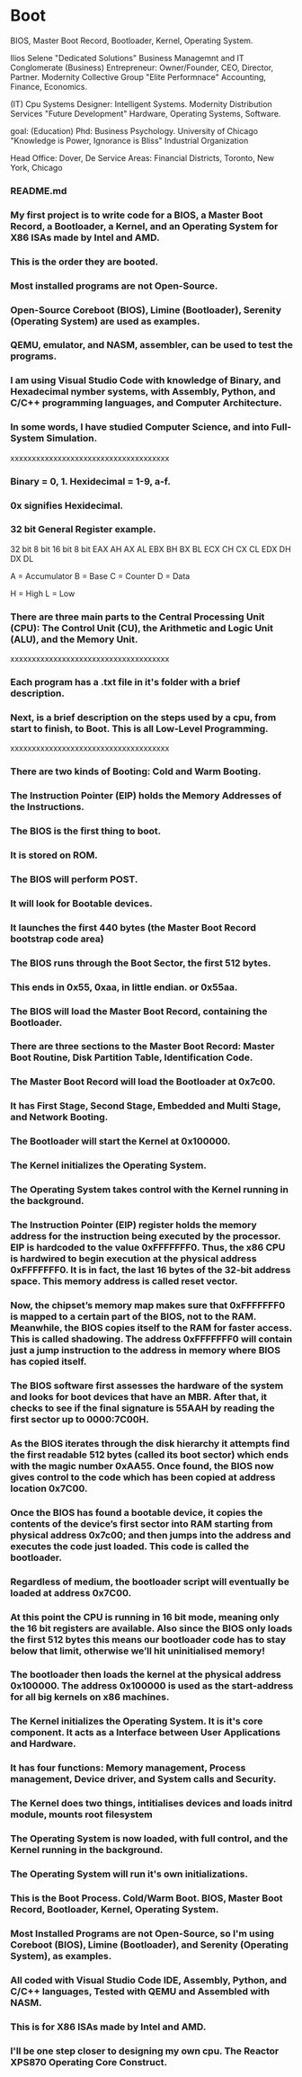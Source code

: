 # Boot
BIOS, Master Boot Record, Bootloader, Kernel, Operating System. 

Ilios Selene "Dedicated Solutions" Business Managemnt and IT Conglomerate 
(Business) Entrepreneur: Owner/Founder, CEO, Director, Partner. Modernity Collective Group 
"Elite Performnace"
Accounting, Finance, Economics. 

(IT) Cpu Systems Designer: Intelligent Systems. 
Modernity Distribution Services
"Future Development"
Hardware, Operating Systems, Software.

goal:
(Education) Phd: Business Psychology.
University of Chicago
"Knowledge is Power, Ignorance is Bliss" 
Industrial Organization 

Head Office: 
Dover, De 
Service Areas: 
Financial Districts, Toronto, New York, Chicago 

### README.md

### My first project is to write code for a BIOS, a Master Boot Record, a Bootloader, a Kernel, and an Operating System for X86 ISAs made by Intel and AMD. 
 
### This is the order they are booted. 

### Most installed programs are not Open-Source. 

### Open-Source Coreboot (BIOS), Limine (Bootloader), Serenity (Operating System) are used as examples. 
 
### QEMU, emulator, and NASM, assembler, can be used to test the programs. 

### I am using Visual Studio Code with knowledge of Binary, and Hexadecimal nymber systems, with Assembly, Python, and C/C++ programming languages, and Computer Architecture. 

### In some words, I have studied Computer Science, and into Full-System Simulation. 



xxxxxxxxxxxxxxxxxxxxxxxxxxxxxxxxxxxxx



### Binary = 0, 1. Hexidecimal = 1-9, a-f. 

### 0x signifies Hexidecimal. 

### 32 bit General Register example. 

32 bit  8 bit  16 bit  8 bit
EAX      AH      AX     AL
EBX      BH      BX     BL
ECX      CH      CX     CL
EDX      DH      DX     DL 

A = Accumulator 
B = Base 
C = Counter 
D = Data 

H = High 
L = Low 

### There are three main parts to the Central Processing Unit (CPU): The Control Unit (CU), the Arithmetic and Logic Unit (ALU), and the Memory Unit. 



xxxxxxxxxxxxxxxxxxxxxxxxxxxxxxxxxxxxx




### Each program has a .txt file in it's folder with a brief description.

### Next, is a brief description on the steps used by a cpu, from start to finish, to Boot. This is all Low-Level Programming. 



xxxxxxxxxxxxxxxxxxxxxxxxxxxxxxxxxxxxx




### There are two kinds of Booting: Cold and Warm Booting. 

### The Instruction Pointer (EIP) holds the Memory Addresses of the Instructions. 

### The BIOS is the first thing to boot. 

### It is stored on ROM. 

### The BIOS will perform POST. 

### It will look for Bootable devices. 

### It launches the first 440 bytes (the Master Boot Record bootstrap code area)

### The BIOS runs through the Boot Sector, the first 512 bytes. 

### This ends in 0x55, 0xaa, in little endian. or 0x55aa. 

### The BIOS will load the Master Boot Record, containing the Bootloader. 

### There are three sections to the Master Boot Record: Master Boot Routine, Disk Partition Table, Identification Code. 

### The Master Boot Record will load the Bootloader at 0x7c00. 

### It has First Stage, Second Stage, Embedded and Multi Stage, and Network Booting. 

### The Bootloader will start the Kernel at 0x100000. 

### The Kernel initializes the Operating System. 

### The Operating System takes control with the Kernel running in the background.  

### The Instruction Pointer (EIP) register holds the memory address for the instruction being executed by the processor. EIP is hardcoded to the value 0xFFFFFFF0. Thus, the x86 CPU is hardwired to begin execution at the physical address 0xFFFFFFF0. It is in fact, the last 16 bytes of the 32-bit address space. This memory address is called reset vector.

### Now, the chipset’s memory map makes sure that 0xFFFFFFF0 is mapped to a certain part of the BIOS, not to the RAM. Meanwhile, the BIOS copies itself to the RAM for faster access. This is called shadowing. The address 0xFFFFFFF0 will contain just a jump instruction to the address in memory where BIOS has copied itself. 

### The BIOS software first assesses the hardware of the system and looks for boot devices that have an MBR. After that, it checks to see if the final signature is 55AAH by reading the first sector up to 0000:7C00H. 

### As the BIOS iterates through the disk hierarchy it attempts find the first readable 512 bytes (called its boot sector) which ends with the magic number 0xAA55. Once found, the BIOS now gives control to the code which has been copied at address location 0x7C00. 

### Once the BIOS has found a bootable device, it copies the contents of the device’s first sector into RAM starting from physical address 0x7c00; and then jumps into the address and executes the code just loaded. This code is called the bootloader. 

### Regardless of medium, the bootloader script will eventually be loaded at address 0x7C00.

### At this point the CPU is running in 16 bit mode, meaning only the 16 bit registers are available. Also since the BIOS only loads the first 512 bytes this means our bootloader code has to stay below that limit, otherwise we’ll hit uninitialised memory! 

### The bootloader then loads the kernel at the physical address 0x100000. The address 0x100000 is used as the start-address for all big kernels on x86 machines.

### The Kernel initializes the Operating System. It is it's core component. It acts as a Interface between User Applications and Hardware. 

### It has four functions: Memory management, Process management, Device driver, and System calls and Security. 
### The Kernel does two things, intitialises devices and loads initrd module, mounts root filesystem 

### The Operating System is now loaded, with full control, and the Kernel running in the background. 

### The Operating System will run it's own initializations. 

### This is the Boot Process. Cold/Warm Boot. BIOS, Master Boot Record, Bootloader, Kernel, Operating System. 

### Most Installed Programs are not Open-Source, so I'm using Coreboot (BIOS), Limine (Bootloader), and Serenity (Operating System), as examples. 

### All coded with Visual Studio Code IDE, Assembly, Python, and C/C++ languages, Tested with QEMU and Assembled with NASM. 

### This is for X86 ISAs made by Intel and AMD. 

### I'll be one step closer to designing my own cpu. The Reactor XPS870 Operating Core Construct. 
